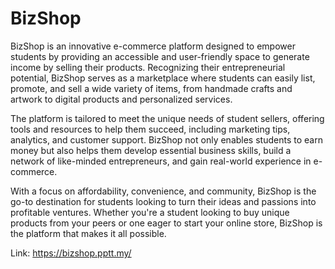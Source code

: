 # BizShop
BizShop is an innovative e-commerce platform designed to empower students by providing an accessible and user-friendly space to generate income by selling their products. Recognizing their entrepreneurial potential, BizShop serves as a marketplace where students can easily list, promote, and sell a wide variety of items, from handmade crafts and artwork to digital products and personalized services.

The platform is tailored to meet the unique needs of student sellers, offering tools and resources to help them succeed, including marketing tips, analytics, and customer support. BizShop not only enables students to earn money but also helps them develop essential business skills, build a network of like-minded entrepreneurs, and gain real-world experience in e-commerce.

With a focus on affordability, convenience, and community, BizShop is the go-to destination for students looking to turn their ideas and passions into profitable ventures. Whether you're a student looking to buy unique products from your peers or one eager to start your online store, BizShop is the platform that makes it all possible.

Link: https://bizshop.pptt.my/
